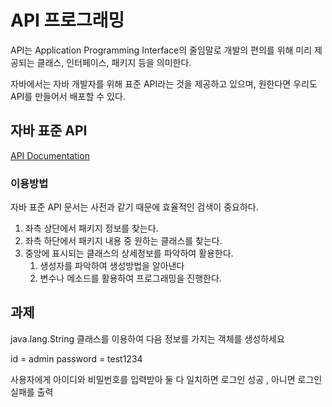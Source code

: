 # API 프로그래밍

API는 Application Programming Interface의 줄임말로 
개발의 편의를 위해 미리 제공되는 클래스, 인터페이스, 패키지 등을 의미한다.

자바에서는 자바 개발자를 위해 표준 API라는 것을 제공하고 있으며,
원한다면 우리도 API를 만들어서 배포할 수 있다.

## 자바 표준 API

[API Documentation](https://docs.oracle.com/javase/8/docs/api/)

### 이용방법

자바 표준 API 문서는 사전과 같기 때문에 효율적인 검색이 중요하다.

1. 좌측 상단에서 패키지 정보를 찾는다.
2. 좌측 하단에서 패키지 내용 중 원하는 클래스를 찾는다.
3. 중앙에 표시되는 클래스의 상세정보를 파악하여 활용한다.
	1. 생성자를 파악하여 생성방법을 알아낸다
	2. 변수나 메소드를 활용하여 프로그래밍을 진행한다.
	
## 과제

java.lang.String 클래스를 이용하여 다음 정보를 가지는 객체를 생성하세요

id = admin
password = test1234

사용자에게 아이디와 비밀번호를 입력받아 둘 다 일치하면 로그인 성공 , 아니면 로그인 실패를 출력

	